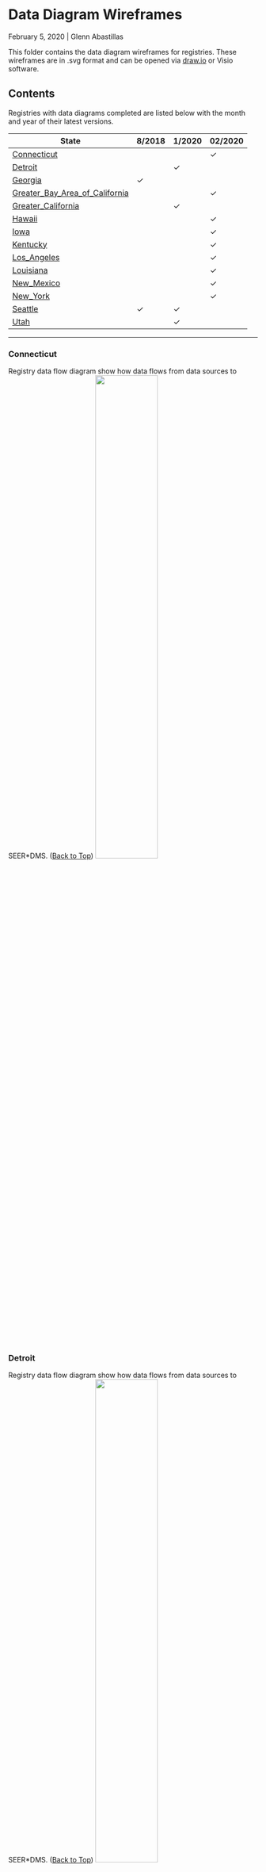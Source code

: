 # Data Diagram Wireframes
February 5, 2020 | Glenn Abastillas

This folder contains the data diagram wireframes for registries. These wireframes are in .svg format and can be opened via [draw.io](draw.io) or Visio software.

## Contents <a id="contents"></a>

Registries with data diagrams completed are listed below with the month and year of their latest versions.

State |  8/2018 | 1/2020 | 02/2020
--- | --- | --- | ---
[Connecticut](#Connecticut) | | | &check; 
[Detroit](#Detroit) | | &check; | 
[Georgia](#Georgia) | &check; | | 
[Greater_Bay_Area_of_California](#Greater_Bay_Area_of_California) | | | &check;
[Greater_California](#Greater_California) | | &check; |
[Hawaii](#Hawaii) | | | &check;
[Iowa](#Iowa) | | | &check; 
[Kentucky](#Kentucky) | | | &check;
[Los_Angeles](#Los_Angeles) | | | &check;
[Louisiana](#Louisiana) | | | &check;
[New_Mexico](#New_Mexico) | | | &check;
[New_York](#New_York) | | | &check;
[Seattle](#Seattle) | &check; | &check; | 
[Utah](#Utah) | | &check; | 

---

### Connecticut <a id="Connecticut"></a>
Registry data flow diagram show how data flows from data sources to SEER\*DMS. ([Back to Top](#contents))
<img src="Connecticut.svg?sanitize=True" width="50%" />

### Detroit <a id="Detroit"></a>
Registry data flow diagram show how data flows from data sources to SEER\*DMS. ([Back to Top](#contents))
<img src="Detroit.svg?sanitize=True" width="50%" />

### Georgia <a id="Georgia"></a>
Registry data flow diagram show how data flows from data sources to SEER\*DMS. ([Back to Top](#contents))
<img src="Georgia.svg?sanitize=True" width="50%" />

### Greater_Bay_Area_of_California <a id="Greater_Bay_Area_of_California"></a>
Registry data flow diagram show how data flows from data sources to SEER\*DMS. ([Back to Top](#contents))
<img src="Greater_Bay_Area_of_California.svg?sanitize=True" width="50%" />

### Greater_California <a id="Greater_California"></a>
Registry data flow diagram show how data flows from data sources to SEER\*DMS. ([Back to Top](#contents))
<img src="Greater_California.svg?sanitize=True" width="50%" />

### Hawaii <a id="Hawaii"></a>
Registry data flow diagram show how data flows from data sources to SEER\*DMS. ([Back to Top](#contents))
<img src="Hawaii.svg?sanitize=True" width="50%" />

### Iowa <a id="Iowa"></a>
Registry data flow diagram show how data flows from data sources to SEER\*DMS. ([Back to Top](#contents))
<img src="Iowa.svg?sanitize=True" width="50%" />

### Kentucky <a id="Kentucky"></a>
Registry data flow diagram show how data flows from data sources to SEER\*DMS. ([Back to Top](#contents))
<img src="Kentucky.svg?sanitize=True" width="50%" />

### Los_Angeles <a id="Los_Angeles"></a>
Registry data flow diagram show how data flows from data sources to SEER\*DMS. ([Back to Top](#contents))
<img src="Los_Angeles.svg?sanitize=True" width="50%" />

### Louisiana <a id="Louisiana"></a>
Registry data flow diagram show how data flows from data sources to SEER\*DMS. ([Back to Top](#contents))
<img src="Louisiana.svg?sanitize=True" width="50%" />

### New_Mexico <a id="New_Mexico"></a>
Registry data flow diagram show how data flows from data sources to SEER\*DMS. ([Back to Top](#contents))
<img src="New_Mexico.svg?sanitize=True" width="50%" />

### New_York <a id="New_York"></a>
Registry data flow diagram show how data flows from data sources to SEER\*DMS. ([Back to Top](#contents))
<img src="New_York.svg?sanitize=True" width="50%" />

### Seattle <a id="Seattle"></a>
Registry data flow diagram show how data flows from data sources to SEER\*DMS. ([Back to Top](#contents))
<img src="Seattle.svg?sanitize=True" width="50%" />

### Utah <a id="Utah"></a>
Registry data flow diagram show how data flows from data sources to SEER\*DMS. ([Back to Top](#contents))
<img src="Utah.svg?sanitize=True" width="50%" />